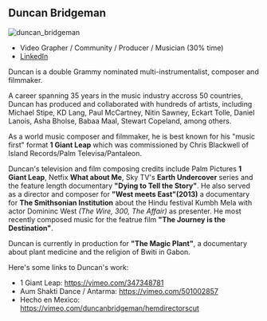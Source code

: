 
## Duncan Bridgeman

![duncan_bridgeman](img/duncan_bridgeman.png)

- Video Grapher / Community / Producer / Musician (30% time)
- [LinkedIn](https://www.linkedin.com/in/duncan-bridgeman-58948b9a/)


Duncan is a double Grammy nominated multi-instrumentalist, composer and filmmaker.

A career spanning 35 years in the music industry accross 50 countries, Duncan has produced and collaborated with hundreds of artists, including Michael Stipe, KD Lang, Paul McCartney, Nitin Sawney, Eckart Tolle, Daniel Lanois, Asha Bholse, Babaa Maal, Stewart Copeland, among others.

As a world music composer and filmmaker, he is best known for his "music first" format **1 Giant Leap** which was commissioned by Chris Blackwell of Island Records/Palm Televisa/Pantaleon.

Duncan's television and film composing credits include Palm Pictures **1 Giant Leap**, Netfix **What about Me**, Sky TV's **Earth Undercover** series and the feature length documentary **"Dying to Tell the Story"**. He also served as a director and composer for **"West meets East"(2013)** a documentary for **The Smithsonian Institution** about the Hindu festival Kumbh Mela with actor Domininc West _(The Wire, 300, The Affair)_ as presenter. He most recently composed music for the featrue film **"The Journey is the Destination"**.

Duncan is currently in production for **"The Magic Plant"**, a documentary about plant medicine and the religion of Bwiti in Gabon.

Here's some links to Duncan's work:

- 1 Giant Leap: https://vimeo.com/347348781
- Aum Shakti Dance / Antarma: https://vimeo.com/501002857
- Hecho en Mexico: https://vimeo.com/duncanbridgeman/hemdirectorscut



